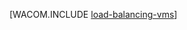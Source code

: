 <properties linkid="manage-windows-common-tasks-detach-a-disk" urlDisplayName="VM の負荷分散" pageTitle="仮想マシンの負荷分散 (Linux) - Azure" metaKeywords="" description="Azure の仮想マシンの負荷分散を行う方法を説明します。" metaCanonical="" services="virtual-machines" documentationCenter="" title="" authors=""  solutions="" writer="" manager="" editor=""  />





[WACOM.INCLUDE [load-balancing-vms](../includes/load-balancing-vms.md)]


